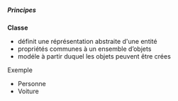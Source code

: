 ##### Principes

**Classe** 

* définit une réprésentation abstraite d'une entité
* propriétés communes à un ensemble d’objets
* modéle à partir duquel les objets peuvent être crées

Exemple

* Personne
* Voiture
